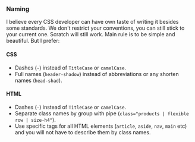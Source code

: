 ### Naming

I believe every CSS developer can have own taste of writing it besides some standards. We don't restrict your conventions, you can still stick to your current one. Scratch will still work. Main rule is to be simple and beautiful. But I prefer:

#### CSS
- Dashes (`-`) instead of `TitleCase` or `camelCase`.
- Full names (`header-shadow`) instead of abbreviations or any shorten names (`head-shad`).

#### HTML
- Dashes (`-`) instead of `TitleCase` or `camelCase`.
- Separate class names by group with pipe (`class="products | flexible row | size-h4"`).
- Use specific tags for all HTML elements (`article`, `aside`, `nav`, `main` etc) and you will not have to describe them by class names.
